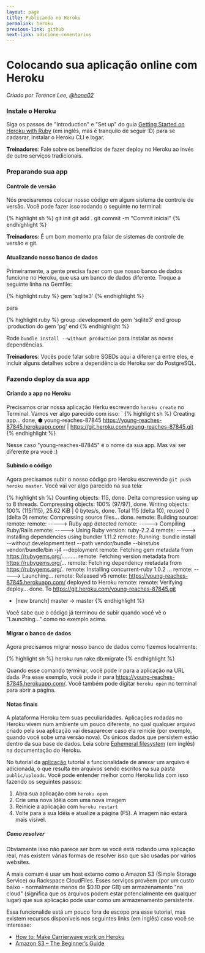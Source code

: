 ```yaml
---
layout: page
title: Publicando no Heroku
permalink: heroku
previous-link: github
next-link: adicione-comentarios
---
```


# Colocando sua aplicação online com Heroku

*Criado por Terence Lee, [@hone02](https://twitter.com/hone02)*

### Instale o Heroku

Siga os passos de "Introduction" e "Set up" do guia
[Getting Started on Heroku with Ruby][heroku-guide] (em inglês, mas é tranquilo de seguir :D) para se cadasrar, instalar o Heroku CLI e logar.

**Treinadores**: Fale sobre os benefícios de fazer deploy no Heroku ao invés de outro serviços tradicionais.

[heroku-guide]: https://devcenter.heroku.com/articles/getting-started-with-ruby#introduction

### Preparando sua app

#### Controle de versão

Nós precisaremos colocar nosso código em algum sistema de controle de versão. Você pode fazer isso rodando o seguinte no terminal:

{% highlight sh %}
git init
git add .
git commit -m "Commit inicial"
{% endhighlight %}

**Treinadores**: É um bom momento pra falar de sistemas de controle de versão e git.

#### Atualizando nosso banco de dados

Primeiramente, a gente precisa fazer com que nosso banco de dados funcione no Heroku, que usa um banco de dados diferente. Troque a seguinte linha na Gemfile:

{% highlight ruby %}
gem 'sqlite3'
{% endhighlight %}

para

{% highlight ruby %}
group :development do
  gem 'sqlite3'
end
group :production do
  gem 'pg'
end
{% endhighlight %}

Rode `bundle install --without production` para instalar as novas dependências.

**Treinadores**: Vocês pode falar sobre SGBDs aqui a diferença entre eles, e incluir alguns detalhes sobre a dependência do Heroku ser do PostgreSQL.

### Fazendo deploy da sua app

#### Criando a app no Heroku

Precisamos criar nossa aplicação Herku escrevendo `heroku create` no Terminal.
Vamos ver algo parecido com isso:
`
{% highlight sh %}
Creating app... done, ⬢ young-reaches-87845
https://young-reaches-87845.herokuapp.com/ | https://git.heroku.com/young-reaches-87845.git
{% endhighlight %}

Nesse caso "young-reaches-87845" é o nome da sua app. Mas vai ser diferente pra você :)

#### Subindo o código

Agora precisamos subir o nosso código pro Heroku escrevendo `git push heroku master`.
Você vai ver algo parecido na sua tela:

{% highlight sh %}
Counting objects: 115, done.
Delta compression using up to 8 threads.
Compressing objects: 100% (97/97), done.
Writing objects: 100% (115/115), 25.62 KiB | 0 bytes/s, done.
Total 115 (delta 10), reused 0 (delta 0)
remote: Compressing source files... done.
remote: Building source:
remote:
remote: -----> Ruby app detected
remote: -----> Compiling Ruby/Rails
remote: -----> Using Ruby version: ruby-2.2.4
remote: -----> Installing dependencies using bundler 1.11.2
remote:        Running: bundle install --without development:test --path vendor/bundle --binstubs vendor/bundle/bin -j4 --deployment
remote:        Fetching gem metadata from https://rubygems.org/..........
remote:        Fetching version metadata from https://rubygems.org/...
remote:        Fetching dependency metadata from https://rubygems.org/..
remote:        Installing concurrent-ruby 1.0.2
...
remote: -----> Launching...
remote:        Released v5
remote:        https://young-reaches-87845.herokuapp.com/ deployed to Heroku
remote:
remote: Verifying deploy... done.
To https://git.heroku.com/young-reaches-87845.git
 * [new branch]      master -> master
{% endhighlight %}

Você sabe que o código já terminou de subir quando você vê o "Launching..." como no exemplo acima.

#### Migrar o banco de dados

Agora precisamos migrar nosso banco de dados como fizemos localmente:

{% highlight sh %}
heroku run rake db:migrate
{% endhighlight %}

Quando esse comando terminar, você pode ir para a aplicação na URL dada.
Pra esse exemplo, você pode ir para <https://young-reaches-87845.herokuapp.com/>.
Você também pode digitar `heroku open` no terminal para abrir a página.

#### Notas finais

A plataforma Heroku tem suas peculiaridades. Aplicações rodadas no Heroku vivem num ambiente um pouco diferente, no qual qualquer arquivo criado pela sua aplicação vai desaparecer caso ela reinicie (por exemplo, quando você sobe uma versão nova). Os únicos dados que persistem estão dentro da sua base de dados. Leia sobre [Ephemeral filesystem][ephemeral-filesystem] (em inglês) na documentação do Heroku.

No tutorial da [aplicação](app) tutorial a funcionalidade de anexar um arquivo é adicionada, o que resulta em arquivos sendo escritos na sua pasta
`public/uploads`. Você pode entender melhor como Heroku lida com isso fazendo os seguintes passos:

1. Abra sua aplicação com `heroku open`
2. Crie uma nova Idéia com uma nova imagem
3. Reinicie a aplicação com `heroku restart`
4. Volte para a sua Idéia e atualize a página (F5). A imagem não estará mais visível.

[ephemeral-filesystem]: https://devcenter.heroku.com/articles/dynos#ephemeral-filesystem

##### Como resolver

Obviamente isso não parece ser bom se você está rodando uma aplicação real, mas existem várias formas de resolver isso que são usadas por vários websites.

A mais comum é usar um host externo como o Amazon S3 (Simple
Storage Service) ou Rackspace CloudFiles. Esses serviços provêem (por um custo baixo - normalmente menos de $0.10 por GB) um armazenamento "na cloud" (significa que os arquivos podem estar potencialmente em qualquer lugar) que sua aplicação pode usar como um armazenamento persistente.

Essa funcionalide está um pouco fora de escopo pra esse tutorial, mas existem recursos disponíveis nos seguintes links (em inglês) caso você se interesse:

* [How to: Make Carrierwave work on Heroku](https://github.com/carrierwaveuploader/carrierwave/wiki/How-to%3A-Make-Carrierwave-work-on-Heroku)
* [Amazon S3 – The Beginner’s Guide](http://www.hongkiat.com/blog/amazon-s3-the-beginners-guide/)
